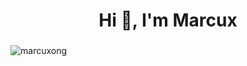 <h1 align="center">Hi 👋, I'm Marcux</h1>
<h3 align="center"></h3>

<p align="left"> <img src="https://komarev.com/ghpvc/?username=marcuxong&label=Profile%20views&color=0e75b6&style=flat" alt="marcuxong" /> </p>
